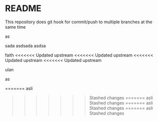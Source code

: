 # README

This repository does git hook for commit/push to multiple branches at the same time


as

sada
asdsada
asdsa

faith
<<<<<<< Updated upstream
<<<<<<< Updated upstream
<<<<<<< Updated upstream
<<<<<<< Updated upstream

ulan

as

=======
asli
>>>>>>> Stashed changes
=======
asli
>>>>>>> Stashed changes
=======
asli
>>>>>>> Stashed changes
=======
asli
>>>>>>> Stashed changes
